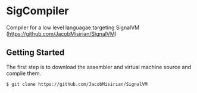 # SigCompiler
Compiler for a low level languagae targeting SignalVM (https://github.com/JacobMisirian/SignalVM)

## Getting Started

The first step is to download the assembler and virtual machine source and compile them.

```
$ git clone https://github.com/JacobMisirian/SignalVM
```
